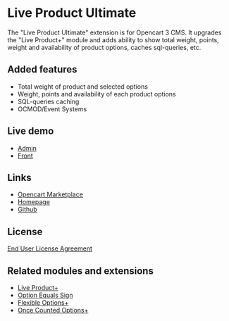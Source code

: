 # Live Product Ultimate

The "Live Product Ultimate" extension is for Opencart 3 CMS. It upgrades the "Live Product+" module and adds ability to show total weight, points, weight and availability of product options, caches sql-queries, etc.

## Added features
* Total weight of product and selected options
* Weight, points and availability of each product options
* SQL-queries caching
* OCMOD/Event Systems

## Live demo
* [Admin](http://ocmod.freevar.com/oc3020/b/admin/index.php?route=extension/module/live_product)
* [Front](http://ocmod.freevar.com/oc3020/b)

## Links
* [Opencart Marketplace](https://www.opencart.com/index.php?route=marketplace/extension/info&extension_id=35460)
* [Homepage](https://underr.space/en/notes/projects/project-0013.html)
* [Github](https://git.io/JTbnY)

## License
[End User License Agreement](https://git.io/JTbnE)

## Related modules and extensions
* [Live Product+](https://www.opencart.com/index.php?route=marketplace/extension/info&extension_id=36005)
* [Option Equals Sign](https://www.opencart.com/index.php?route=marketplace/extension/info&extension_id=34383)
* [Flexible Options+](https://www.opencart.com/index.php?route=marketplace/extension/info&extension_id=40391)
* [Once Counted Options+](https://www.opencart.com/index.php?route=marketplace/extension/info&extension_id=38489)

